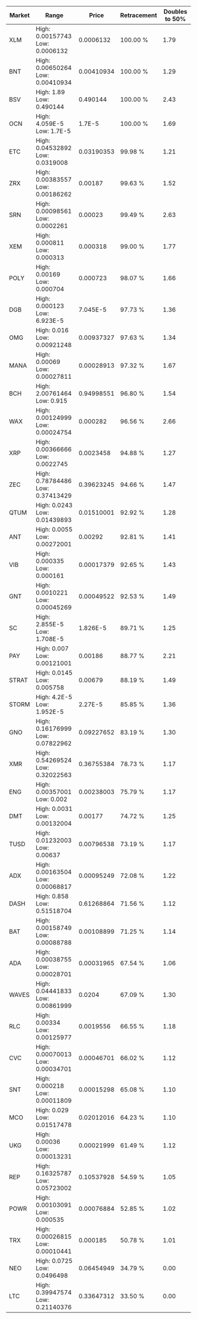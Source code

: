 | Market | Range | Price| Retracement | Doubles to 50% |
| --- | --- | --- | --- | --- |
| XLM | High: 0.00157743<br />Low: 0.0006132 | 0.0006132 | 100.00 % | 1.79 |
| BNT | High: 0.00650264<br />Low: 0.00410934 | 0.00410934 | 100.00 % | 1.29 |
| BSV | High: 1.89<br />Low: 0.490144 | 0.490144 | 100.00 % | 2.43 |
| OCN | High: 4.059E-5<br />Low: 1.7E-5 | 1.7E-5 | 100.00 % | 1.69 |
| ETC | High: 0.04532892<br />Low: 0.0319008 | 0.03190353 | 99.98 % | 1.21 |
| ZRX | High: 0.00383557<br />Low: 0.00186262 | 0.00187 | 99.63 % | 1.52 |
| SRN | High: 0.00098561<br />Low: 0.0002261 | 0.00023 | 99.49 % | 2.63 |
| XEM | High: 0.000811<br />Low: 0.000313 | 0.000318 | 99.00 % | 1.77 |
| POLY | High: 0.00169<br />Low: 0.000704 | 0.000723 | 98.07 % | 1.66 |
| DGB | High: 0.000123<br />Low: 6.923E-5 | 7.045E-5 | 97.73 % | 1.36 |
| OMG | High: 0.016<br />Low: 0.00921248 | 0.00937327 | 97.63 % | 1.34 |
| MANA | High: 0.00069<br />Low: 0.00027811 | 0.00028913 | 97.32 % | 1.67 |
| BCH | High: 2.00761464<br />Low: 0.915 | 0.94998551 | 96.80 % | 1.54 |
| WAX | High: 0.00124999<br />Low: 0.00024754 | 0.000282 | 96.56 % | 2.66 |
| XRP | High: 0.00366666<br />Low: 0.0022745 | 0.0023458 | 94.88 % | 1.27 |
| ZEC | High: 0.78784486<br />Low: 0.37413429 | 0.39623245 | 94.66 % | 1.47 |
| QTUM | High: 0.0243<br />Low: 0.01439893 | 0.01510001 | 92.92 % | 1.28 |
| ANT | High: 0.0055<br />Low: 0.00272001 | 0.00292 | 92.81 % | 1.41 |
| VIB | High: 0.000335<br />Low: 0.000161 | 0.00017379 | 92.65 % | 1.43 |
| GNT | High: 0.0010221<br />Low: 0.00045269 | 0.00049522 | 92.53 % | 1.49 |
| SC | High: 2.855E-5<br />Low: 1.708E-5 | 1.826E-5 | 89.71 % | 1.25 |
| PAY | High: 0.007<br />Low: 0.00121001 | 0.00186 | 88.77 % | 2.21 |
| STRAT | High: 0.0145<br />Low: 0.005758 | 0.00679 | 88.19 % | 1.49 |
| STORM | High: 4.2E-5<br />Low: 1.952E-5 | 2.27E-5 | 85.85 % | 1.36 |
| GNO | High: 0.16176999<br />Low: 0.07822962 | 0.09227652 | 83.19 % | 1.30 |
| XMR | High: 0.54269524<br />Low: 0.32022563 | 0.36755384 | 78.73 % | 1.17 |
| ENG | High: 0.00357001<br />Low: 0.002 | 0.00238003 | 75.79 % | 1.17 |
| DMT | High: 0.0031<br />Low: 0.00132004 | 0.00177 | 74.72 % | 1.25 |
| TUSD | High: 0.01232003<br />Low: 0.00637 | 0.00796538 | 73.19 % | 1.17 |
| ADX | High: 0.00163504<br />Low: 0.00068817 | 0.00095249 | 72.08 % | 1.22 |
| DASH | High: 0.858<br />Low: 0.51518704 | 0.61268864 | 71.56 % | 1.12 |
| BAT | High: 0.00158749<br />Low: 0.00088788 | 0.00108899 | 71.25 % | 1.14 |
| ADA | High: 0.00038755<br />Low: 0.00028701 | 0.00031965 | 67.54 % | 1.06 |
| WAVES | High: 0.04441833<br />Low: 0.00861999 | 0.0204 | 67.09 % | 1.30 |
| RLC | High: 0.00334<br />Low: 0.00125977 | 0.0019556 | 66.55 % | 1.18 |
| CVC | High: 0.00070013<br />Low: 0.00034701 | 0.00046701 | 66.02 % | 1.12 |
| SNT | High: 0.000218<br />Low: 0.00011809 | 0.00015298 | 65.08 % | 1.10 |
| MCO | High: 0.029<br />Low: 0.01517478 | 0.02012016 | 64.23 % | 1.10 |
| UKG | High: 0.00036<br />Low: 0.00013231 | 0.00021999 | 61.49 % | 1.12 |
| REP | High: 0.16325787<br />Low: 0.05723002 | 0.10537928 | 54.59 % | 1.05 |
| POWR | High: 0.00103091<br />Low: 0.000535 | 0.00076884 | 52.85 % | 1.02 |
| TRX | High: 0.00026815<br />Low: 0.00010441 | 0.000185 | 50.78 % | 1.01 |
| NEO | High: 0.0725<br />Low: 0.0496498 | 0.06454949 | 34.79 % | 0.00 |
| LTC | High: 0.39947574<br />Low: 0.21140376 | 0.33647312 | 33.50 % | 0.00 |
